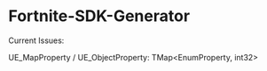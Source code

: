 # Fortnite-SDK-Generator

Current Issues:

UE_MapProperty / UE_ObjectProperty: TMap<EnumProperty, int32>
